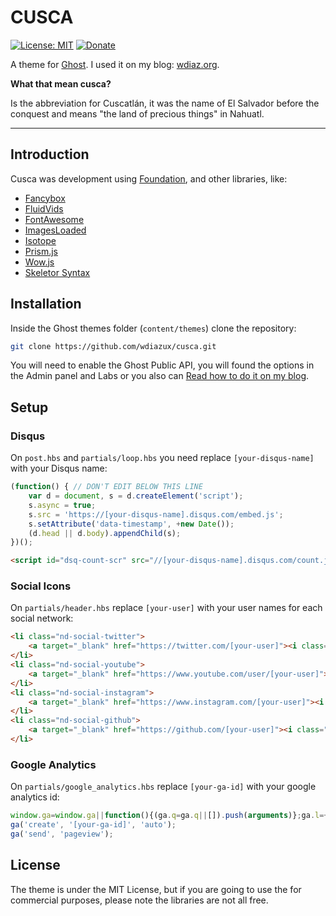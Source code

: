 # CUSCA

[![License: MIT](https://img.shields.io/badge/License-MIT-yellow.svg)](https://opensource.org/licenses/MIT)
[![Donate](https://img.shields.io/badge/donate-paypal-blue.svg?style=flat-square)](https://paypal.me/wdiazux)

A theme for [Ghost](https://ghost.org). I used it on my blog: [wdiaz.org](https://www.wdiaz.org).

**What that mean cusca?**

Is the abbreviation for Cuscatlán, it was the name of El Salvador before the conquest and means "the land of precious things" in Nahuatl.

---

## Introduction

Cusca was development using [Foundation](http://foundation.zurb.com), and other libraries, like:

- [Fancybox](http://fancyapps.com/fancybox/3/)
- [FluidVids](https://github.com/toddmotto/fluidvids)
- [FontAwesome](http://fontawesome.io)
- [ImagesLoaded](https://imagesloaded.desandro.com)
- [Isotope](https://isotope.metafizzy.co)
- [Prism.js](http://prismjs.com)
- [Wow.js](http://mynameismatthieu.com/WOW/)
- [Skeletor Syntax](https://github.com/ramonmcros/skeletor-syntax)
  
## Installation

Inside the Ghost themes folder (`content/themes`) clone the repository:
```bash
git clone https://github.com/wdiazux/cusca.git
```
You will need to enable the Ghost Public API, you will found the options in the Admin panel and Labs or you also can [Read how to do it on my blog](https://www.wdiaz.org/how-to-enable-the-public-api-on-ghost/).

## Setup

### Disqus

On `post.hbs` and `partials/loop.hbs` you need replace `[your-disqus-name]` with your Disqus name:

```javascript
(function() { // DON'T EDIT BELOW THIS LINE
    var d = document, s = d.createElement('script');
    s.async = true;
    s.src = 'https://[your-disqus-name].disqus.com/embed.js';
    s.setAttribute('data-timestamp', +new Date());
    (d.head || d.body).appendChild(s);
})();
```

```html
<script id="dsq-count-scr" src="//[your-disqus-name].disqus.com/count.js" async></script>
```

### Social Icons

On `partials/header.hbs` replace `[your-user]` with your user names for each social network:

```html
<li class="nd-social-twitter">
    <a target="_blank" href="https://twitter.com/[your-user]"><i class="fa fa-twitter fa-lg"></i></a>
</li>
<li class="nd-social-youtube">
    <a target="_blank" href="https://www.youtube.com/user/[your-user]"><i class="fa fa-youtube fa-lg"></i></a>
</li>
<li class="nd-social-instagram">
    <a target="_blank" href="https://www.instagram.com/[your-user]"><i class="fa fa-instagram fa-lg"></i></a>
</li>
<li class="nd-social-github">
    <a target="_blank" href="https://github.com/[your-user]"><i class="fa fa-github fa-lg"></i></a>
</li>
```

### Google Analytics

On `partials/google_analytics.hbs` replace `[your-ga-id]` with your google analytics id:

```javascript
window.ga=window.ga||function(){(ga.q=ga.q||[]).push(arguments)};ga.l=+new Date;
ga('create', '[your-ga-id]', 'auto');
ga('send', 'pageview');
```


## License

The theme is under the MIT License, but if you are going to use the for commercial purposes, please note the libraries are not all free.